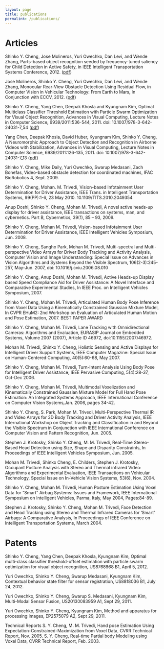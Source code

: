```yaml
---
layout: page
title: publications
permalink: /publications/
---
```


# Articles

Shinko Y. Cheng, Jose Molineros, Yuri Owechko, Dan Levi, and Wende Zhang, Parts-based object recognition seeded by frequency-tuned saliency for Child Detection in Active Safety, in IEEE Intelligent Transportation Systems Conference, 2012. ([pdf](pubs/cheng-2012-i-parts-based_object_recognition_seeded_by_frequency-tuned_saliency_for_child_detection_in_active_safety.pdf))

Jose Molineros, Shinko Y. Cheng, Yuri Owechko, Dan Levi, and Wende Zhang, Monocular Rear-View Obstacle Detection Using Residual Flow, in Computer VIsion in Vehicular Technology: From Earth to Mars, In Conjunction with ECCV, 2012. ([pdf](pubs/molineros-2012-c-monocular_rear-view_obstacle_detection_using_residual_flow.pdf))

Shinko Y. Cheng, Yang Chen, Deepak Khosla and Kyungnam Kim, Optimal Multiclass Classifier Threshold Estimation with Particle Swarm Optimization for Visual Object Recognition, Advances in Visual Computing, Lecture Notes in Computer Science, 6939/2011:536-544, 2011. doi: 10.1007/978-3-642-24031-7_54 ([pdf](pubs/cheng-2011-i-optimal_multiclass_classifier_threshold_estimation_with_particle_swarm_optimization_for_visual_object_recognition.pdf))

Yang Chen, Deepak Khosla, David Huber, Kyungnam Kim, Shinko Y. Cheng, A Neuromorphic Approach to Object Detection and Recognition in Airborne Videos with Stabilization, Advances in Visual Computing, Lecture Notes in Computer Science, 6939/2011:126-135, 2011. doi: 10.1007/978-3-642-24031-7_13 ([pdf](pubs/chen-2011-a-a_neuromorphic_approach_to_object_detection_and_recognition_in_airborne_videos_with_stabilization.pdf))

Shinko Y. Cheng, Mike Daily, Yuri Owechko, Swarup Medasani, Zach Bonefas, Video-based obstacle detection for coordinated machines, IFAC BioRobotics 4, Sept. 2009. 

Shinko Y. Cheng, Mohan. M. Trivedi, Vision-based Infotainment User Determination for Driver Assistance, IEEE Trans. in Intelligent Transportation Systems, 99(PP):1-6, 23 May 2010. 10.1109/TITS.2010.2049354 

Anup Doshi, Shinko Y. Cheng, Mohan M. Trivedi, A novel active heads-up display for driver assistance, IEEE transactions on systems, man, and cybernetics. Part B, Cybernetics, 39(1), 85 – 93, 2009. 

Shinko Y. Cheng, Mohan  M. Trivedi, Vision-based Infotainment User Determination for Driver Assistance, IEEE Intelligent Vehicles Symposium, Jun. 2008. 

Shinko Y. Cheng, Sangho Park, Mohan  M. Trivedi, Multi-spectral and Multi-perspective Video Arrays for Driver Body Tracking and Activity Analysis, Computer Vision and Image Understanding: Special Issue on Advances in Vision Algorithms and Systems Beyond the Visible Spectrum, 106(2-3):245-257, May-Jun. 2007, doi: 10.1016/j.cviu.2006.08.010 

Shinko Y. Cheng, Anup Doshi, Mohan M. Trivedi, Active Heads-up Display based Speed Compliance Aid for Driver Assistance: A Novel Interface and Comparative Experimental Studies, In IEEE Proc. on Intelligent Vehicles Symposium, 2007. 

Shinko Y. Cheng, Mohan M. Trivedi, Articulated Human Body Pose Inference from Voxel Data Using a Kinematically Constrained Gaussian Mixture Model, In CVPR EHuM2: 2nd Workshop on Evaluation of Articulated Human Motion and Pose Estimation, 2007.  BEST PAPER AWARD

Shinko Y. Cheng, Mohan M. Trivedi, Lane Tracking with Omnidirectional Cameras: Algorithms and Evaluation, EURASIP Journal on Embedded Systems, Volume 2007 (2007), Article ID 46972, doi:10.1155/2007/46972. 

Mohan M. Trivedi, Shinko Y. Cheng, Holistic Sensing and Active Displays for Intelligent Driver Support Systems, IEEE Computer Magazine: Special Issue on Human-Centered Computing, 40(5):60-68, May 2007. 

Shinko Y. Cheng, Mohan  M. Trivedi, Turn-Intent Analysis Using Body Pose for Intelligent Driver Assistance, IEEE Pervasive Computing, 5(4):28-37, Oct-Dec 2006. 

Shinko Y. Cheng, Mohan  M. Trivedi, Multimodal Voxelization and Kinematically Constrained Gaussian Mixture Model for Full Hand Pose Estimation: An Integrated Systems Approach, IEEE International Conference on Computer Vision Systems,Jan. 2006, pages 34-42. 

Shinko Y. Cheng, S. Park, Mohan  M. Trivedi, Multi-Perspective Thermal IR and Video Arrays for 3D Body Tracking  and Driver Activity Analysis, IEEE International Workshop on Object Tracking and Classification in and Beyond the Visible Spectrum in Conjunction with IEEE International Conference on Computer Vision and Pattern Recognition, Jun. 2005. 

Stephen J. Krotosky, Shinko Y. Cheng, M. M. Trivedi, Real-Time Stereo-Based Head Detection using Size, Shape and Disparity Constraints, In Proceedings of IEEE Intelligent Vehicles Symposium, Jun. 2005. 

Mohan M. Trivedi, Shinko Cheng, E. Childers, Stephen J. Krotosky, Occupant Posture Analysis with Stereo and Thermal infrared Video: Algorithms and Experimental Evaluation, IEEE Transactions on Vehicular Technology, Special Issue on In-Vehicle Vision Systems, 53(6), Nov. 2004. 

Shinko Y. Cheng, Mohan  M. Trivedi, Human Posture Estimation Using Voxel Data for “Smart” Airbag Systems: Issues and Framework, IEEE International Symposium on Intelligent Vehicles, Parma, Italy, May 2004, Pages:84-89. 

Stephen  J. Krotosky, Shinko Y. Cheng, Mohan M. Trivedi, Face Detection and Head Tracking using Stereo and Thermal Infrared Cameras for ‘Smart’ Airbags: A Comparative Analysis, In Proceedings of IEEE Conference on Intelligent Transportation Systems, March 2004. 

# Patents

Shinko Y. Cheng, Yang Chen, Deepak Khosla, Kyungnam Kim, Optimal multi-class classifier threshold-offset estimation with particle swarm optimization for visual object recognition, US8768868 B1, April 5, 2012. 

Yuri Owechko, Shinko Y. Cheng, Swarup Medasani, Kyungnam Kim, Contextual behavior state filter for sensor registration, US8818036 B1, July 24, 2012. 

Yuri Owechko, Shinko Y. Cheng, Swarup S. Medasani, Kyungnam Kim, Multi-Modal Sensor Fusion, US20130083959 A1, Sept 29, 2011. 

Yuri Owechko, Shinko Y. Cheng, Kyungnam Kim, Method and apparatus for processing images, EP2575079 A2, Sept 29, 2011. 

Technical Reports
S. Y. Cheng, M. M. Trivedi, Hand pose Estimation Using Expectation-Constrained-Maximization from Voxel Data, CVRR Technical Report, Nov. 2005. 
S. Y. Cheng, Real-time Partial body Modeling using Voxel Data, CVRR Technical Report, Feb. 2003. 
